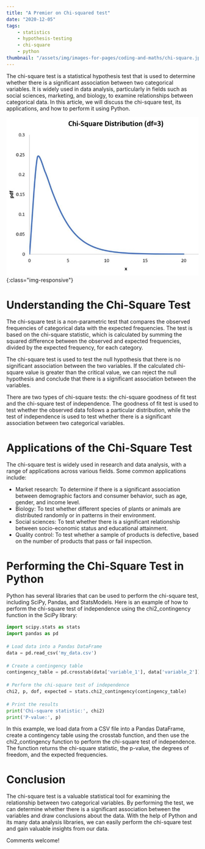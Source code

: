 ```yaml
---
title: "A Premier on Chi-squared test"
date: "2020-12-05"
tags:
    - statistics
    - hypothesis-testing
    - chi-square
    - python
thumbnail: "/assets/img/images-for-pages/coding-and-maths/chi-square.jpg"
---
```

The chi-square test is a statistical hypothesis test that is used to determine whether there is a significant association between two categorical variables. It is widely used in data analysis, particularly in fields such as social sciences, marketing, and biology, to examine relationships between categorical data. In this article, we will discuss the chi-square test, its applications, and how to perform it using Python.

![GCP Basic Architecture](/assets/img/images-for-pages/coding-and-maths/chi-square.jpg){:class="img-responsive"}

# Understanding the Chi-Square Test
The chi-square test is a non-parametric test that compares the observed frequencies of categorical data with the expected frequencies. The test is based on the chi-square statistic, which is calculated by summing the squared difference between the observed and expected frequencies, divided by the expected frequency, for each category.

The chi-square test is used to test the null hypothesis that there is no significant association between the two variables. If the calculated chi-square value is greater than the critical value, we can reject the null hypothesis and conclude that there is a significant association between the variables.

There are two types of chi-square tests: the chi-square goodness of fit test and the chi-square test of independence. The goodness of fit test is used to test whether the observed data follows a particular distribution, while the test of independence is used to test whether there is a significant association between two categorical variables.

# Applications of the Chi-Square Test
The chi-square test is widely used in research and data analysis, with a range of applications across various fields. Some common applications include:
- Market research: To determine if there is a significant association between demographic factors and consumer behavior, such as age, gender, and income level.
- Biology: To test whether different species of plants or animals are distributed randomly or in patterns in their environment.
- Social sciences: To test whether there is a significant relationship between socio-economic status and educational attainment.
- Quality control: To test whether a sample of products is defective, based on the number of products that pass or fail inspection.

# Performing the Chi-Square Test in Python
Python has several libraries that can be used to perform the chi-square test, including SciPy, Pandas, and StatsModels. Here is an example of how to perform the chi-square test of independence using the chi2_contingency function in the SciPy library:

```python
import scipy.stats as stats
import pandas as pd

# Load data into a Pandas DataFrame
data = pd.read_csv('my_data.csv')

# Create a contingency table
contingency_table = pd.crosstab(data['variable_1'], data['variable_2'])

# Perform the chi-square test of independence
chi2, p, dof, expected = stats.chi2_contingency(contingency_table)

# Print the results
print('Chi-square statistic:', chi2)
print('P-value:', p)
```

In this example, we load data from a CSV file into a Pandas DataFrame, create a contingency table using the crosstab function, and then use the chi2_contingency function to perform the chi-square test of independence. The function returns the chi-square statistic, the p-value, the degrees of freedom, and the expected frequencies.

# Conclusion
The chi-square test is a valuable statistical tool for examining the relationship between two categorical variables. By performing the test, we can determine whether there is a significant association between the variables and draw conclusions about the data. With the help of Python and its many data analysis libraries, we can easily perform the chi-square test and gain valuable insights from our data.

Comments welcome!